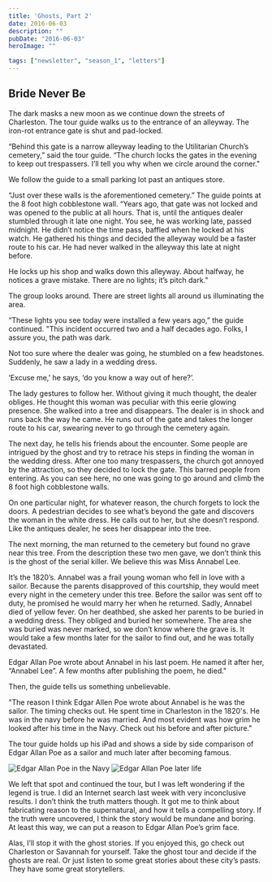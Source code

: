 ```yaml
---
title: 'Ghosts, Part 2'
date: 2016-06-03
description: ""
pubDate: "2016-06-03"
heroImage: ""

tags: ["newsletter", "season_1", "letters"]
---
```




## Bride Never Be

The dark masks a new moon as we continue down the streets of Charleston. The tour guide walks us to the entrance of an alleyway. The iron-rot entrance gate is shut and pad-locked.

“Behind this gate is a narrow alleyway leading to the Utilitarian Church’s cemetery,” said the tour guide. “The church locks the gates in the evening to keep out trespassers. I’ll tell you why when we circle around the corner."

We follow the guide to a small parking lot past an antiques store.

“Just over these walls is the aforementioned cemetery.” The guide points at the 8 foot high cobblestone wall. “Years ago, that gate was not locked and was opened to the public at all hours. That is, until the antiques dealer stumbled through it late one night. You see, he was working late, passed midnight. He didn’t notice the time pass, baffled when he locked at his watch. He gathered his things and decided the alleyway would be a faster route to his car. He had never walked in the alleyway this late at night before.

He locks up his shop and walks down this alleyway. About halfway, he notices a grave mistake. There are no lights; it’s pitch dark."

The group looks around. There are street lights all around us illuminating the area.

“These lights you see today were installed a few years ago,” the guide continued. "This incident occurred two and a half decades ago. Folks, I assure you, the path was dark.

Not too sure where the dealer was going, he stumbled on a few headstones. Suddenly, he saw a lady in a wedding dress.

‘Excuse me,’ he says, ‘do you know a way out of here?’.

The lady gestures to follow her. Without giving it much thought, the dealer obliges. He thought this woman was peculiar with this eerie glowing presence. She walked into a tree and disappears. The dealer is in shock and runs back the way he came. He runs out of the gate and takes the longer route to his car, swearing never to go through the cemetery again.

The next day, he tells his friends about the encounter. Some people are intrigued by the ghost and try to retrace his steps in finding the woman in the wedding dress. After one too many trespassers, the church got annoyed by the attraction, so they decided to lock the gate. This barred people from entering. As you can see here, no one was going to go around and climb the 8 foot high cobblestone walls.

On one particular night, for whatever reason, the church forgets to lock the doors. A pedestrian decides to see what’s beyond the gate and discovers the woman in the white dress. He calls out to her, but she doesn’t respond. Like the antiques dealer, he sees her disappear into the tree.

The next morning, the man returned to the cemetery but found no grave near this tree. From the description these two men gave, we don’t think this is the ghost of the serial killer. We believe this was Miss Annabel Lee.

It’s the 1820’s. Annabel was a frail young woman who fell in love with a sailor. Because the parents disapproved of this courtship, they would meet every night in the cemetery under this tree. Before the sailor was sent off to duty, he promised he would marry her when he returned. Sadly, Annabel died of yellow fever. On her deathbed, she asked her parents to be buried in a wedding dress. They obliged and buried her somewhere. The area she was buried was never marked, so we don’t know where the grave is. It would take a few months later for the sailor to find out, and he was totally devastated.

Edgar Allan Poe wrote about Annabel in his last poem. He named it after her, “Annabel Lee”. A few months after publishing the poem, he died."

Then, the guide tells us something unbelievable.

"The reason I think Edgar Allen Poe wrote about Annabel is he was the sailor. The timing checks out. He spent time in Charleston in the 1820's. He was in the navy before he was married. And most evident was how grim he looked after his time in the Navy. Check out his before and after picture."

The tour guide holds up his iPad and shows a side by side comparison of Edgar Allan Poe as a sailor and much later after becoming famous.


![Edgar Allan Poe in the Navy](https://gallery.tinyletterapp.com/b7acb1dd09358f1ed19f16a562a005fc08d42511/images/dd0de441-0c98-4453-b654-964bc265adb1.jpg)
![Edgar Allan Poe later life](https://gallery.tinyletterapp.com/b7acb1dd09358f1ed19f16a562a005fc08d42511/images/6f886c7c-f75c-43f8-95d9-65be56d50ad8.jpg)

We left that spot and continued the tour, but I was left wondering if the legend is true. I did an Internet search last week with very inconclusive results. I don’t think the truth matters though. It got me to think about fabricating reason to the supernatural, and how it tells a compelling story. If the truth were uncovered, I think the story would be mundane and boring. At least this way, we can put a reason to Edgar Allan Poe’s grim face.

Alas, I’ll stop it with the ghost stories.  If you enjoyed this, go check out Charleston or Savannah for yourself. Take the ghost tour and decide if the ghosts are real. Or just listen to some great stories about these city’s pasts. They have some great storytellers.
